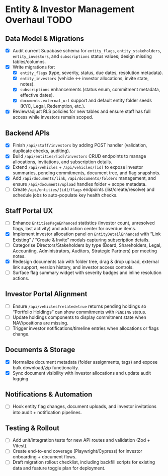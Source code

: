 # Entity & Investor Management Overhaul TODO

## Data Model & Migrations
- [x] Audit current Supabase schema for `entity_flags`, `entity_stakeholders`, `entity_investors`, and `subscriptions` status values; design missing tables/columns.
- [x] Write migrations for:
  - [x] `entity_flags` (type, severity, status, due dates, resolution metadata).
  - [x] `entity_investors` (vehicle ↔ investor allocations, invite state, notes).
  - [x] `subscriptions` enhancements (status enum, commitment metadata, effective dates).
  - [x] `documents.external_url` support and default entity folder seeds (KYC, Legal, Redemption, etc.).
- [x] Review/adjust RLS policies for new tables and ensure staff has full access while investors remain scoped.

## Backend APIs
- [x] Finish `/api/staff/investors` by adding POST handler (validation, duplicate checks, auditing).
- [x] Build `/api/entities/[id]/investors` CRUD endpoints to manage allocations, invitations, and subscription details.
- [x] Extend `/api/vehicles` + `/api/vehicles/[id]` to expose investor summaries, pending commitments, document tree, and flag snapshots.
- [x] Add `/api/documents/link`, `/api/documents/folders` management, and ensure `/api/documents/upload` handles folder + scope metadata.
- [ ] Create `/api/entities/[id]/flags` endpoints (list/create/resolve) and schedule jobs to auto-populate key health checks.

## Staff Portal UX
- [ ] Enhance `EntitiesPageEnhanced` statistics (investor count, unresolved flags, last activity) and add action center for overdue items.
- [x] Implement investor allocation panel on `EntityDetailEnhanced` with “Link Existing” / “Create & Invite” modals capturing subscription details.
- [ ] Categorise Directors/Stakeholders by type (Board, Shareholders, Legal, Accounting, Administrators, Auditors, Strategic Partners) per meeting notes.
- [x] Redesign documents tab with folder tree, drag & drop upload, external link support, version history, and investor access controls.
- [ ] Surface flag summary widget with severity badges and inline resolution actions.

## Investor Portal Alignment
- [ ] Ensure `/api/vehicles?related=true` returns pending holdings so “Portfolio Holdings” can show commitments with `PENDING` status.
- [ ] Update holdings components to display commitment state when NAV/positions are missing.
- [ ] Trigger investor notifications/timeline entries when allocations or flags change.

## Documents & Storage
- [x] Normalize document metadata (folder assignments, tags) and expose bulk download/zip functionality.
- [x] Sync document visibility with investor allocations and update audit logging.

## Notifications & Automation
- [ ] Hook entity flag changes, document uploads, and investor invitations into audit + notification pipelines.

## Testing & Rollout
- [ ] Add unit/integration tests for new API routes and validation (Zod + Vitest).
- [ ] Create end-to-end coverage (Playwright/Cypress) for investor onboarding + document flows.
- [ ] Draft migration rollout checklist, including backfill scripts for existing data and feature toggle plan for deployment.
